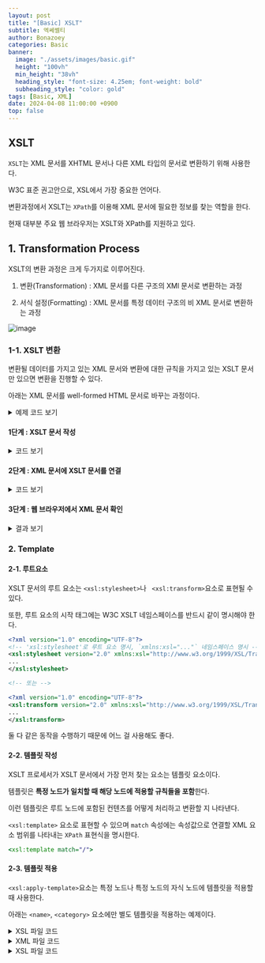 ```yaml
---
layout: post
title: "[Basic] XSLT"
subtitle: 엑쎄쎌티
author: Bonazoey
categories: Basic
banner:
  image: "./assets/images/basic.gif"
  height: "100vh"
  min_height: "38vh"
  heading_style: "font-size: 4.25em; font-weight: bold"
  subheading_style: "color: gold"
tags: [Basic, XML]
date: 2024-04-08 11:00:00 +0900
top: false
---
```


## XSLT

`XSLT`는 XML 문서를 XHTML 문서나 다른 XML 타입의 문서로 변환하기 위해 사용한다.

W3C 표준 권고안으로, XSL에서 가장 중요한 언어다.

변환과정에서 XSLT는 `XPath`를 이용해 XML 문서에 필요한 정보를 찾는 역할을 한다.

현재 대부분 주요 웹 브라우저는 XSLT와 XPath를 지원하고 있다.

## 1. Transformation Process

XSLT의 변환 과정은 크게 두가지로 이루어진다.

1. 변환(Transformation) : XML 문서를 다른 구조의 XMl 문서로 변환하는 과정

2. 서식 설정(Formatting) : XML 문서를 특정 데이터 구조의 비 XML 문서로 변환하는 과정

![image](https://github.com/bonazoey/bonazoey.github.io/assets/142956374/8c902bbd-f70b-449e-a549-77755e03f0db)

### 1-1. XSLT 변환

변환될 데이터를 가지고 있는 XML 문서와 변환에 대한 규칙을 가지고 있는 XSLT 문서만 있으면 변환을 진행할 수 있다.

아래는 XML 문서를 well-formed HTML 문서로 바꾸는 과정이다.

<details>
  
  <summary><a>예제 코드 보기</a></summary>

  <div markdown="1">
    
~~~xml
<!-- XML 문서 -->
<?xml version="1.0" encoding="UTF-8"?>

<programming_languages>
  <language>
    <name>HTML</name>
    <category>web</category>
    <developer>W3C</developer>
    <version status="working draft">5.1</version>
    <priority rating="1">high</priority>
  </language>

  ...

  <language>
    <name korean="파이썬">Python</name>
    <category>application</category>
    <developer>Python</developer>
    <version status="stable">3.52</version>
    <priority rating="4">middle</priority>
  </language>
</programming_languages>
~~~

</div>

</details>

#### 1단계 : XSLT 문서 작성
<details>
  
  <summary><a>코드 보기</a></summary>
  
~~~xsl
<!-- XSLT 문서 작성 -->
<?xml version="1.0" encoding="UTF-8"?>
<xsl:stylesheet version="2.0" xmlns:xsl="http://www.w3.org/1999/XSL/Transform">
  <xsl:output method="html"/>
  <xsl:template match="/">

    <html>
      <body>
        <h2 style="text-align:center">프로그래밍 언어</h2>
        <table border="1" style="width: 50%; margin: auto">
          <tr>
            <th>이름</th>
            <th>종류</th>
            <th>개발사</th>
            <th>버전</th>
            <th>중요도</th>
          </tr>
          <xsl:for-each select="programming_languages/language">
            <tr>
              <td><xsl:value-of select="name"/></td>
              <td><xsl:value-of select="category"/></td>
              <td><xsl:value-of select="developer"/></td>
              <td><xsl:value-of select="version"/></td>
              <td><xsl:value-of select="priority"/></td>
            </tr>
          </xsl:for-each>
        </table>
      </body>
    </html>

  </xsl:template>
</xsl:stylesheet>
~~~

</details>

#### 2단계 : XML 문서에 XSLT 문서를 연결
<details>
  
  <summary><a>코드 보기</a></summary>
  
~~~xml
<?xml version="1.0" encoding="UTF-8"?>
<!-- XML 문서에 XSLT 문서를 연결해주는 코드 작성 -->
<?xml-stylesheet type="text/xsl" href="xml_xslt_01.xsl"?>

<programming_languages>
    <language>
        <name>HTML</name>
        <category>web</category>
        <developer>W3C</developer>
        <version status="working draft">5.1</version>
        <priority rating="1">high</priority>
    </language>
    <language>
        <name>CSS</name>
        <category>web</category>
        <developer>W3C</developer>
        <version status="stable">3.0</version>
        <priority rating="3">middle</priority>
    </language>
    <language>
        <name korean="자바">Java</name>
        <category>application</category>
        <developer>Oracle</developer>
        <version status="stable">8.91</version>
        <priority rating="2">high</priority>
    </language>
    <language>
        <name korean="파이썬">Python</name>
        <category>application</category>
        <developer>Python</developer>
        <version status="stable">3.52</version>
        <priority rating="4">middle</priority>
    </language>
</programming_languages>
~~~

</details>

#### 3단계 : 웹 브라우저에서 XML 문서 확인
<details>
  
  <summary><a>결과 보기</a></summary>
  
![image](https://github.com/bonazoey/bonazoey.github.io/assets/142956374/6ca6ac61-dd1e-4995-b756-2c93db1938df)

확인 시 XML 문서가 HTML로 변환되어 나온 것을 볼 수 있다.

</details>

### 2. Template

#### 2-1. 루트요소

XSLT 문서의 루트 요소는 `<xsl:stylesheet>`나 ` <xsl:transform>`요소로 표현될 수 있다.

또한, 루트 요소의 시작 태그에는 W3C XSLT 네임스페이스를 반드시 같이 명시해야 한다.

~~~xml
<?xml version="1.0" encoding="UTF-8"?>
<!-- 'xsl:stylesheet'로 루트 요소 명시, `xmlns:xsl="..."` 네임스페이스 명시 -->
<xsl:stylesheet version="2.0" xmlns:xsl="http://www.w3.org/1999/XSL/Transform">
...
</xsl:stylesheet>

<!-- 또는 -->

<?xml version="1.0" encoding="UTF-8"?>
<xsl:transform version="2.0" xmlns:xsl="http://www.w3.org/1999/XSL/Transform">
...
</xsl:transform>
~~~

둘 다 같은 동작을 수행하기 때문에 어느 걸 사용해도 좋다.

#### 2-2. 템플릿 작성

XSLT 프로세서가 XSLT 문서에서 가장 먼저 찾는 요소는 템플릿 요소이다.

템플릿은 **특정 노드가 일치할 때 해당 노드에 적용할 규칙들을 포함**한다.

이런 템플릿은 루트 노드에 포함된 컨텐츠를 어떻게 처리하고 변환할 지 나타낸다.

`<xsl:template>` 요소로 표현할 수 있으며 `match` 속성에는 속성값으로 연결할 XML 요소 범위를 나타내는 `XPath` 표현식을 명시한다.

~~~xsl
<xsl:template match="/">
~~~

#### 2-3. 템플릿 적용

`<xsl:apply-template>`요소는 특정 노드나 특정 노드의 자식 노드에 템플릿을 적용할 때 사용한다.

아래는 `<name>`, `<category>` 요소에만 별도 템플릿을 적용하는 예제이다.

<details>
  
  <summary><a>XSL 파일 코드</a></summary>

~~~xsl
<!-- XSL 파일 -->
<?xml version="1.0" encoding="UTF-8"?>
<xsl:stylesheet version="2.0" xmlns:xsl="http://www.w3.org/1999/XSL/Transform">
  <xsl:output method="html"/>

  <xsl:template match="/">
    <html>
      <body>
        <h2 style="text-align:center">프로그래밍 언어</h2>
        <xsl:apply-templates/>
      </body>
    </html>
  </xsl:template>

  <xsl:template match="language">
    <p>
      <xsl:apply-templates select="name"/>
      <xsl:apply-templates select="category"/>
    </p>
  </xsl:template>

  <xsl:template match="name">
    언어 이름 : <strong>
    <xsl:value-of select="."/></strong><br/>
  </xsl:template>

  <xsl:template match="category">
    카테고리 : <span style="color: green">
    <xsl:value-of select="."/></span><br/>
  </xsl:template>
 
</xsl:stylesheet>
~~~

</details>

<details>
  
  <summary><a>XML 파일 코드</a></summary>

~~~xml
<!-- XML 파일 -->
<?xml version="1.0" encoding="UTF-8"?>
<?xml-stylesheet type="text/xsl" href="xml_xslt_02.xsl"?>

<programming_languages>
  <language>
    <name>HTML</name>
    <category>web</category>
    <developer>W3C</developer>
    <version status="working draft">5.1</version>
    <priority rating="1">high</priority>
  </language>

  <language>
    <name>CSS</name>
    <category>web</category>
    <developer>W3C</developer>
    <version status="stable">3.0</version>
    <priority rating="3">middle</priority>
  </language>

  <language>
    <name korean="자바">Java</name>
    <category>application</category>
    <developer>Oracle</developer>
    <version status="stable">8.91</version>
    <priority rating="2">high</priority>
  </language>

  <language>
    <name korean="파이썬">Python</name>
    <category>application</category>
    <developer>Python</developer>
    <version status="stable">3.52</version>
    <priority rating="4">middle</priority>
  </language>

</programming_languages>
~~~

</details>

<details>
  
  <summary><a>XSL 파일 코드</a></summary>

<details>
  
  <summary><a>결과</a></summary>

![image](https://github.com/bonazoey/bonazoey.github.io/assets/142956374/b6ead134-06e0-4574-827e-85f14b179ad8)

</details>

## 3. 노드의 처리

### 3-1. 반복 처리

`<xsl:for-each>` 요소는 선택된 각 노드에 반복해서 템플릿을 적용시켜준다.

이 요소는 `select` 속성으로 전달받은 XPath 표현식에 따라 선택된 노드의 개수만큼 반복해서 템플릿을 적용한다.

다음 예제는 <programming_languages>요소의 자식 요소인 <language>요소의 개수만큼 반복해서 템플릿을 적용하는 예제이다.

~~~xsl
<xsl:for-each select="programming_languages/language">
...
</xsl:for-each>
~~~

### 3-2. 값 출력

`<xsl:value-of>` 요소는 선택된 노드에서 데이터를 추출한다.

`select` 속성으로 전달받은 XPath 표현식에 따라 선택된 노드의 값을 텍스트로 추출하여 해당 위치에 삽입한다.

아래는 <name>요소의 값을 추출하여 텍스트로 삽입하는 예제이다.

~~~xsl
<xsl:value-of select="name"/>
~~~

### 3-3. 정렬

`<xsl:sort>`요소는 노드들의 정렬 기준을 명시할 때 사용한다.

아래는 문법 예시이다.

~~~xsl
<xsl:sort
  select = string-expression
  lang = { nmtoken }
  data-type = { "text" | "number" | qname-but-not-ncname }
  order = { "ascending" | "descending" }
  case-order = { "upper-first" | "lower-first" } />
~~~
| 속성 | 속성값 |
| :---: | :--- |
| select | 노드를 정렬하기 위해 기준이 되는 키(key)를 명시합니다. |
| lang | 정렬 순서를 결정하는데 사용되는 영문자를 명시합니다. |
| data-type | 텍스트의 타입을 명시합니다. |
| order | 정렬 순서를 명시하며, 기본 설정값은 오름차순(ascending)입니다. |
| case-order | 대소문자에 의한 문자열의 정렬 순서를 명시하며, 기본 설정값은 대문자가 먼저(upper-first)입니다. |

### 3-4. 조건부 처리

`<xsl:if>`요소는 노드의 값이 특정 조건에 해당할 때만 동작한다.

test 속성으로 전달받은 표현식이 참인 경우에만 실행한다.

아래는 예제이다.

~~~xsl
<?xml version="1.0" encoding="UTF-8"?>
<xsl:stylesheet version="2.0" xmlns:xsl="http://www.w3.org/1999/XSL/Transform">
  <xsl:output method="html"/>
  <xsl:template match="/">

    <html>
      <body>
        <h2 style="text-align:center">버전이 5.0 이상인 언어</h2>
        <xsl:for-each select="programming_languages/language">
          <xsl:if test="version &gt; 5">
            <xsl:value-of select="name"/> : ver.
            <xsl:value-of select="version"/><br/>
          </xsl:if>
        </xsl:for-each>
      </body>
    </html>

  </xsl:template>
</xsl:stylesheet>
~~~

버전이 5 이상인 언어만 출력한다.

### 3-5. 다중 조건부 처리

`<xsl:choose>`요소는 `<xsl:when>`과 `<xsl:otherwise>`요소와 함께 다중 조건문을 작성할 때 사용한다.

`<xsl:when>`요소는 `test` 속성으로 전달받은 표현식이 참인 경우에만 실행한다.

거짓인 경우에는 실행하지 않으며 `<xsl:otherwise>`요소가 실행된다.

아래는 예제이다.

~~~xsl
<?xml version="1.0" encoding="UTF-8"?>
<xsl:stylesheet version="2.0" xmlns:xsl="http://www.w3.org/1999/XSL/Transform">
  <xsl:output method="html"/>
  <xsl:template match="/">

    <html>
      <body>
        <h2 style="text-align:center">노드의 다중 조건부 처리</h2>
        <xsl:for-each select="programming_languages/language">
          <xsl:choose>
            <xsl:when test="priority[@rating &gt; 2]">
              <xsl:value-of select="name"/> : 나중에 꼭 공부해요!<br/>
            </xsl:when>
            <xsl:otherwise>
              <xsl:value-of select="name"/> : 우선은 이 과목부터 공부하죠!<br/>
            </xsl:otherwise>
          </xsl:choose>
        </xsl:for-each>
      </body>
    </html> 

  </xsl:template>
</xsl:stylesheet>
~~~

`<priority>`요소의 rating 속성값이 2 이상 경우와, 그렇지 않은 경우에 다른 텍스트를 출력한다.

## 4. End..

XSLT는 HTML 문서에서 실행되기 때문에 간단한 느낌이 있고, 지난 웹 애플리케이션 프로젝트 때 사용했던 것과 (뭐였는지 기억이 잘 안 남) 노드의 처리가 방식이 비슷해서 쉽게 이해할 수 있었다.

XML 문서의 데이터를 HTML에 출력을 해주기 위한 언어기 때문에 가시적으로 보여서 습득에 용이한 것 같다.
